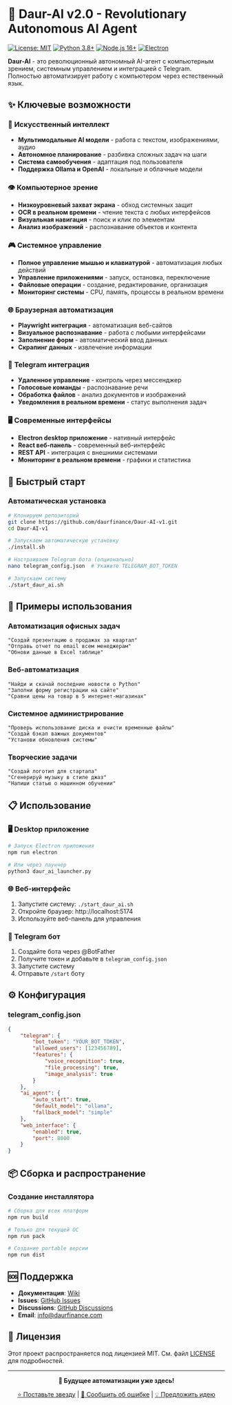 # 🤖 Daur-AI v2.0 - Revolutionary Autonomous AI Agent

[![License: MIT](https://img.shields.io/badge/License-MIT-yellow.svg)](https://opensource.org/licenses/MIT)
[![Python 3.8+](https://img.shields.io/badge/python-3.8+-blue.svg)](https://www.python.org/downloads/)
[![Node.js 16+](https://img.shields.io/badge/node.js-16+-green.svg)](https://nodejs.org/)
[![Electron](https://img.shields.io/badge/electron-32+-purple.svg)](https://electronjs.org/)

**Daur-AI** - это революционный автономный AI-агент с компьютерным зрением, системным управлением и интеграцией с Telegram. Полностью автоматизирует работу с компьютером через естественный язык.

## ✨ Ключевые возможности

### 🧠 **Искусственный интеллект**
- **Мультимодальные AI модели** - работа с текстом, изображениями, аудио
- **Автономное планирование** - разбивка сложных задач на шаги
- **Система самообучения** - адаптация под пользователя
- **Поддержка Ollama и OpenAI** - локальные и облачные модели

### 👁️ **Компьютерное зрение**
- **Низкоуровневый захват экрана** - обход системных защит
- **OCR в реальном времени** - чтение текста с любых интерфейсов
- **Визуальная навигация** - поиск и клик по элементам
- **Анализ изображений** - распознавание объектов и контента

### 🎮 **Системное управление**
- **Полное управление мышью и клавиатурой** - автоматизация любых действий
- **Управление приложениями** - запуск, остановка, переключение
- **Файловые операции** - создание, редактирование, организация
- **Мониторинг системы** - CPU, память, процессы в реальном времени

### 🌐 **Браузерная автоматизация**
- **Playwright интеграция** - автоматизация веб-сайтов
- **Визуальное распознавание** - работа с любыми интерфейсами
- **Заполнение форм** - автоматический ввод данных
- **Скрапинг данных** - извлечение информации

### 📱 **Telegram интеграция**
- **Удаленное управление** - контроль через мессенджер
- **Голосовые команды** - распознавание речи
- **Обработка файлов** - анализ документов и изображений
- **Уведомления в реальном времени** - статус выполнения задач

### 🖥️ **Современные интерфейсы**
- **Electron desktop приложение** - нативный интерфейс
- **React веб-панель** - современный веб-интерфейс
- **REST API** - интеграция с внешними системами
- **Мониторинг в реальном времени** - графики и статистика

## 🚀 Быстрый старт

### Автоматическая установка

```bash
# Клонируем репозиторий
git clone https://github.com/daurfinance/Daur-AI-v1.git
cd Daur-AI-v1

# Запускаем автоматическую установку
./install.sh

# Настраиваем Telegram бота (опционально)
nano telegram_config.json  # Укажите TELEGRAM_BOT_TOKEN

# Запускаем систему
./start_daur_ai.sh
```

## 🎯 Примеры использования

### Автоматизация офисных задач
```
"Создай презентацию о продажах за квартал"
"Отправь отчет по email всем менеджерам"
"Обнови данные в Excel таблице"
```

### Веб-автоматизация
```
"Найди и скачай последние новости о Python"
"Заполни форму регистрации на сайте"
"Сравни цены на товар в 5 интернет-магазинах"
```

### Системное администрирование
```
"Проверь использование диска и очисти временные файлы"
"Создай бэкап важных документов"
"Установи обновления системы"
```

### Творческие задачи
```
"Создай логотип для стартапа"
"Сгенерируй музыку в стиле джаз"
"Напиши статью о машинном обучении"
```

## 📋 Использование

### 🖥️ Desktop приложение

```bash
# Запуск Electron приложения
npm run electron

# Или через лаунчер
python3 daur_ai_launcher.py
```

### 🌐 Веб-интерфейс

1. Запустите систему: `./start_daur_ai.sh`
2. Откройте браузер: http://localhost:5174
3. Используйте веб-панель для управления

### 📱 Telegram бот

1. Создайте бота через @BotFather
2. Получите токен и добавьте в `telegram_config.json`
3. Запустите систему
4. Отправьте `/start` боту

## ⚙️ Конфигурация

### telegram_config.json
```json
{
    "telegram": {
        "bot_token": "YOUR_BOT_TOKEN",
        "allowed_users": [123456789],
        "features": {
            "voice_recognition": true,
            "file_processing": true,
            "image_analysis": true
        }
    },
    "ai_agent": {
        "auto_start": true,
        "default_model": "ollama",
        "fallback_model": "simple"
    },
    "web_interface": {
        "enabled": true,
        "port": 8000
    }
}
```

## 📦 Сборка и распространение

### Создание инсталлятора

```bash
# Сборка для всех платформ
npm run build

# Только для текущей ОС
npm run pack

# Создание portable версии
npm run dist
```

## 🆘 Поддержка

- **Документация**: [Wiki](https://github.com/daurfinance/Daur-AI-v1/wiki)
- **Issues**: [GitHub Issues](https://github.com/daurfinance/Daur-AI-v1/issues)
- **Discussions**: [GitHub Discussions](https://github.com/daurfinance/Daur-AI-v1/discussions)
- **Email**: info@daurfinance.com

## 📄 Лицензия

Этот проект распространяется под лицензией MIT. См. файл [LICENSE](LICENSE) для подробностей.

---

<div align="center">

**🚀 Будущее автоматизации уже здесь!**

[⭐ Поставьте звезду](https://github.com/daurfinance/Daur-AI-v1) | [🐛 Сообщить об ошибке](https://github.com/daurfinance/Daur-AI-v1/issues) | [💡 Предложить идею](https://github.com/daurfinance/Daur-AI-v1/discussions)

</div>
